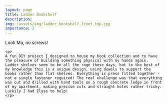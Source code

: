 ```yaml
---
layout: page
title: Ladder Bookshelf
description:
img: /assets/img/ladder_bookshelf_front_top.jpg
importance: 2
---
```


<div class="d-flex flex-column align-items-center">
    <img class="mx-auto w-50 d-block img-fluid rounded z-depth-1" src="{{ '/assets/img/ladder_bookshelf_side.jpg' | relative_url }}" alt="" title="Ladder Bookshelf Side View"/>
    <div class="caption">
        Look Ma, no screws!
    </div>

    <p>
    A fun DIY project I designed to house my book collection and to have the pleasure of building something physical with my hands again. Ladder shelves seem to be all the rage these days, but to the best of my knowledge this is a unique design, using dowels to support the books rather than flat shelves. Everything is press fitted together - not a single fastener required! The real challenge was that everything was cut and drilled with hand tools on a rough concrete ledge in front of my apartment, making precise cuts and straight holes rather tricky. Luckily I had Elyse to help!
    </p>
</div>
